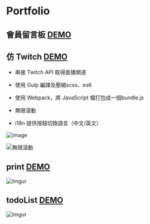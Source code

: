 #  Portfolio

## 會員留言板 [DEMO](http://www.lmybs112.ml/board/index.php) 

## 仿 Twitch [DEMO](https://www.lmy112.ml/twitch/dist/) 

- 串接 Twitch API 取得直播頻道

- 使用 Gulp 編譯及壓縮scss、es6
- 使用 Webpack，將 JavaScript 檔打包成一個bundle.js
- 無限滾動
- i18n 提供按鈕切換語言（中文/英文）

![image](https://media.giphy.com/media/MSh5E2HSpZoPE1DkwE/giphy.gif)

![無限滾動](https://media.giphy.com/media/1ykiT9PjkbTUMlTOrF/200w_d.gif)


## print [DEMO](https://www.lmy112.ml/print/)
![Imgur](https://i.imgur.com/EFy3Abm.jpg)

## todoList [DEMO](https://www.lmy112.ml/todoList/) 
![Imgur](https://i.imgur.com/BJYZKeJ.jpg)
